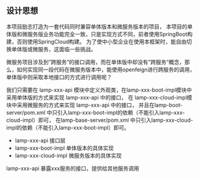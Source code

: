 ## 设计思想

本项目励志打造为一套代码同时兼容单体版本和微服务版本的项目，
本项目的单体版和微服务版业务功能完全一致，只是实现方式不同，前者使用SpringBoot构建，否则使用SpringCloud构建。
为了使中小型企业在使用本框架时，能自由切换单体版或微服务，这面临一些挑战。

微服务项目涉及到”跨服务“的接口调用，而在单体版中却没有”跨服务“概念，那么，如何实现同一段代码在微服务版本中，能使用openfeign进行跨服务的调用，
单体版中则采取本地接口的方式进行调用呢？

我们只需要在 lamp-xxx-api 模块中定义外观类，在lamp-xxx-boot-impl模块中采用单体版的方式来实现 lamp-xxx-api 中的接口，
在 lamp-xxx-cloud-impl模块中采用微服务的方式来实现 lamp-xxx-api 中的接口，
并且在lamp-boot-server/pom.xml 中只引入lamp-xxx-boot-impl的依赖（不能引入lamp-xxx-cloud-impl）即可，
在lamp-base-server/pom.xml 中只引入lamp-xxx-cloud-impl的依赖（不能引入lamp-xxx-boot-impl）即可。

- lamp-xxx-api
  接口层
- lamp-xxx-boot-impl
  单体版本的具体实现
- lamp-xxx-cloud-impl
  微服务版本的具体实现


lamp-xxx-api 暴露xxx服务的接口，提供给其他服务调用 